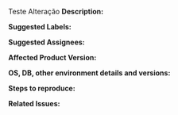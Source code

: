 Teste Alteração
**Description:**
<!-- Give a brief description of the issue -->

**Suggested Labels:**
<!-- Optional comma separated list of suggested labels. Non committers can’t assign labels to issues, so this will help issue creators who are not a committer to suggest possible labels-->

**Suggested Assignees:**
<!--Optional comma separated list of suggested team members who should attend the issue. Non committers can’t assign issues to assignees, so this will help issue creators who are not a committer to suggest possible assignees-->

**Affected Product Version:**

**OS, DB, other environment details and versions:**    

**Steps to reproduce:**


**Related Issues:**
<!-- Any related issues such as sub tasks, issues reported in other repositories (e.g component repositories), similar problems, etc. -->